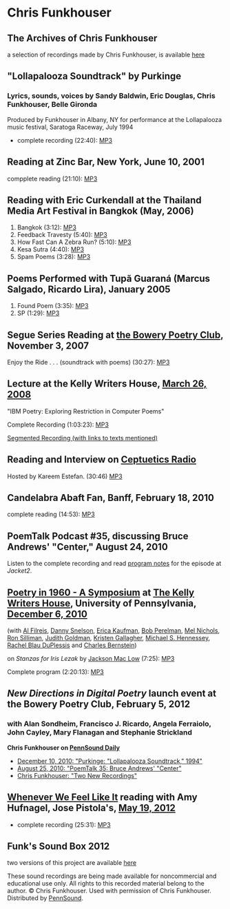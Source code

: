 Chris Funkhouser
================

The Archives of Chris Funkhouser
--------------------------------

a selection of recordings made by Chris Funkhouser, is available [here](http://writing.upenn.edu/pennsound/x/Funkhouser-recordings.php)


"Lollapalooza Soundtrack" by Purkinge
-------------------------------------

### Lyrics, sounds, voices by Sandy Baldwin, Eric Douglas, Chris Funkhouser, Belle Gironda

Produced by Funkhouser in Albany, NY for performance at the Lollapalooza music festival, Saratoga Raceway, July 1994

-   complete recording (22:40): [MP3](http://media.sas.upenn.edu/pennsound/authors/Funkhouser/Purkinge_Lollapalooza_Soundtrack_1994.mp3)


Reading at Zinc Bar, New York, June 10, 2001
--------------------------------------------

compplete reading (21:10): [MP3](http://media.sas.upenn.edu/pennsound/authors/Funkhouser/Funkhouser-Chris_01_Zinc-Bar-Reading_New-York_6-10-01.mp3)

Reading with Eric Curkendall at the <span class="quoted1">Thailand Media Art Festival </span> in Bangkok (May, 2006)
--------------------------------------------------------------------------------------------------------------------

1.  Bangkok (3:12): [MP3](http://media.sas.upenn.edu/pennsound/authors/Funkhouser/Bangkok/Funkhouser-Chris_Eric-Curkendall_01_Bangkok_Bangkok_5-06.mp3)
2.  Feedback Travesty (5:40): [MP3](http://media.sas.upenn.edu/pennsound/authors/Funkhouser/Bangkok/Funkhouser-Chris_Eric-Curkendall_02_Feedback-Travesty_Bangkok_5-06.mp3)
3.  How Fast Can A Zebra Run? (5:10): [MP3](http://media.sas.upenn.edu/pennsound/authors/Funkhouser/Bangkok/Funkhouser-Chris_Eric-Curkendall_03_How-Fast-Can-A-Zebra-Run_Bangkok_5-06.mp3)
4.  Kesa Sutra (4:40): [MP3](http://media.sas.upenn.edu/pennsound/authors/Funkhouser/Bangkok/Funkhouser-Chris_Eric-Curkendall_04_Kesa-Sutra_Bangkok_5-06.mp3)
5.  Spam Poems (3:28): [MP3](http://media.sas.upenn.edu/pennsound/authors/Funkhouser/Bangkok/Funkhouser-Chris_Eric-Curkendall_05_Spam-Poems_Bangkok_5-06.mp3)

Poems Performed with Tupã Guaraná (Marcus Salgado, Ricardo Lira), January 2005
------------------------------------------------------------------------------

1.  Found Poem (3:35): [MP3](http://media.sas.upenn.edu/pennsound/authors/Funkhouser/Funkhouser-Chris_&_Tupa-Guarana_Found-Poem_1-05_RJ-Brazil.mp3)
2.  SP (1:29): [MP3](http://media.sas.upenn.edu/pennsound/authors/Funkhouser/Funkhouser-Chris_&_Tupa-Guarana_SP_1-05_RJ-Brasil.mp3)


Segue Series Reading at [the Bowery Poetry Club](Segue-BPC.html), November 3, 2007
----------------------------------------------------------------------------------

Enjoy the Ride . . . (soundtrack with poems) (30:27):
[MP3](http://media.sas.upenn.edu/pennsound/authors/Funkhouser/Funkhouser-Chris_Enjoy-the-Ride_Segue-Series_BPC_11-3-07.mp3)

Lecture at the Kelly Writers House, [March 26, 2008](http://writing.upenn.edu/wh/calendar/0308.html#26)
-------------------------------------------------------------------------------------------------------

"IBM Poetry: Exploring Restriction in Computer Poems"

Complete Recording (1:03:23): [MP3](http://media.sas.upenn.edu/pennsound/authors/Funkhouser/3-26-08/Funkhouser-Chris_Complete-Recording_Machine_UPenn_03-26-08.mp3)

[Segmented Recording (with links to texts mentioned)](Funkhouser-IBM-Poetry.html)

Reading and Interview on [Ceptuetics
Radio](http://writing.upenn.edu/pennsound/x/Ceptuetics.html)
------------------------------------------------------------

Hosted by Kareem Estefan. (30:46) [MP3](http://media.sas.upenn.edu/Pennsound/groups/Ceptuetics/renamed-mp3s/Ceptuetics_18_Funkhouser-Chris_WNYU_05-07-08.mp3)


Candelabra Abaft Fan, Banff, February 18, 2010
----------------------------------------------

complete reading (14:53): [MP3](http://media.sas.upenn.edu/pennsound/authors/Funkhouser/Funkhouser-Chris_01_Candelabra-Abaft-Fan_Banff_2-18-10.mp3)

PoemTalk Podcast \#35, discussing Bruce Andrews' "Center," August 24, 2010
--------------------------------------------------------------------------

Listen to the complete recording and read [program notes](https://jacket2.org/poemtalk/trained-listener-poemtalk-35) for the episode at *Jacket2*.

[Poetry in 1960 - A Symposium](http://writing.upenn.edu/pennsound/x/1960-Symposium.php) at [The Kelly Writers House](http://writing.upenn.edu/wh/), University of Pennsylvania, [December 6, 2010](http://writing.upenn.edu/wh/calendar/1210.php#1960)
------------------------------------------------------------------------------------------------------------------------------------------------------------------------------------------------------------------------------------------------------

(with [Al Filreis](http://writing.upenn.edu/pennsound/x/Filreis.html), [Danny Snelson](http://writing.upenn.edu/pennsound/x/Snelson.php), [Erica Kaufman](http://writing.upenn.edu/pennsound/x/Kaufman.html), [Bob
Perelman](http://writing.upenn.edu/pennsound/x/Perelman.php), [Mel Nichols](http://writing.upenn.edu/pennsound/x/Nichols.php), [Ron Silliman](http://writing.upenn.edu/pennsound/x/Silliman.php), [Judith Goldman](http://writing.upenn.edu/pennsound/x/Goldman.php), [Kristen Gallagher](http://writing.upenn.edu/pennsound/x/Gallagher.php), [Michael S. Hennessey](http://writing.upenn.edu/pennsound/x/Hennessey.php), [Rachel Blau DuPlessis](http://writing.upenn.edu/pennsound/x/DuPlessis.php) and [Charles Bernstein](http://writing.upenn.edu/pennsound/x/Bernstein.html))

on *Stanzas for Iris Lezak* by [Jackson Mac Low](http://writing.upenn.edu/pennsound/x/Mac-Low.php) (7:25): [MP3](http://media.sas.upenn.edu/pennsound/groups/1960Symposium/1960-Symposium_08_Chris-Funkhouser-on-Stanzas-for-Iris-Lezak_KWH-UPenn_12-06-10.mp3)

Complete program (2:20:13): [MP3](http://media.sas.upenn.edu/pennsound/groups/1960Symposium/1960-Symposium_KWH-UPenn_12-06-10.mp3)

*New Directions in Digital Poetry* launch event at the Bowery Poetry Club, February 5, 2012
-------------------------------------------------------------------------------------------

### with Alan Sondheim, Francisco J. Ricardo, Angela Ferraiolo, John Cayley, Mary Flanagan and Stephanie Strickland

**Chris Funkhouser on [PennSound Daily](http://writing.upenn.edu/pennsound/daily)**  

-   [December 10, 2010: "Purkinge: "Lollapalooza Soundtrack," 1994"](http://writing.upenn.edu/pennsound/daily/201012.php#10_13:52)
-   [August 25, 2010: "PoemTalk 35: Bruce Andrews' "Center"](http://writing.upenn.edu/pennsound/daily/201008.php#25_16:11)
-   [Chris Funkhouser: "Two New Recordings"](http://writing.upenn.edu/pennsound/daily/200805.php#2_14:28)

[Whenever We Feel Like It](Whenever-We-Feel-Like-It.php) reading with Amy Hufnagel, Jose Pistola's, [May 19, 2012](http://wheneverwefeellikeit.blogspot.com/2012/05/on-saturday-may-19th-whenever-we-feel.html)
---------------------------------------------------------------------------------------------------------------------------------------------------------------------------------------------------------------

-   complete recording (25:31): [MP3](http://media.sas.upenn.edu/pennsound/authors/Funkhouser/Funkhouser-Chris_Hufnagel-Amy_03_Complete-Reading_WWFLI_Jose-Pistolas_05-19-12.mp3)

Funk's Sound Box 2012
---------------------

two versions of this project are available [here](http://harp.njit.edu/~funkhous/chercher/home.html)

  

These sound recordings are being made available for noncommercial and
educational use only. All rights to this recorded material belong to the author. © Chris Funkhouser. Used with permission of Chris Funkhouser. Distributed by
[PennSound](http://writing.upenn.edu/pennsound).
